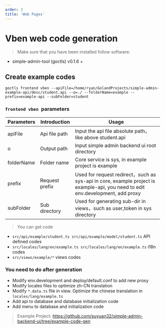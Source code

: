 ```yaml
---
order: 3
title: 'Web Pages'
---
```

# Vben web code generation

> Make sure that you have been installed follow software:
- simple-admin-tool (goctls) v0.1.6 +


## Create example codes

```shell
goctls frontend vben --apiFile=/home/ryan/GolandProjects/simple-admin-example-api/desc/student.api --o=./ --folderName=example --prefix=example-api --subFolder=student
```

### `frontend vben `parameters

| Parameters | Introduction   | Usage                                                                                                                          |
|------------|----------------|--------------------------------------------------------------------------------------------------------------------------------|
| apiFile    | Api file path  | Input the api file absolute path，like above student.api                                                                        |
| o          | Output path    | Input simple admin backend ui root directory                                                                                   |
| folderName | Folder name    | Core service is  sys, in example project is example                                                                            |
| prefix     | Request prefix | Used for request redirect，such as sys-api in core, example project is example-api, you need to edit env.development, add proxy |
| subFolder  | Sub directory  | Used for generating sub-dir in views，such as user,token in sys directory                                                       |


> You can get code 

- `src/api/example/student.ts src/api/example/model/student.ts`    API defined codes
- `src/locales/lang/en/example.ts src/locales/lang/en/example.ts`  i18n codes 
- `src/views/example/*` views codes

### You need to do after generation

- Modify env.development and deploy/default.conf to add new proxy
- Modify locales files to optimize zh-CN translation
- Modify  `*.data.ts` file in view. Optimize the chinese translation in  `locales/lang/example.ts`
- Add api to database and database initialization code
- Add menu to database and initialization code
  
> Example Project: https://github.com/suyuan32/simple-admin-backend-ui/tree/example-code-gen